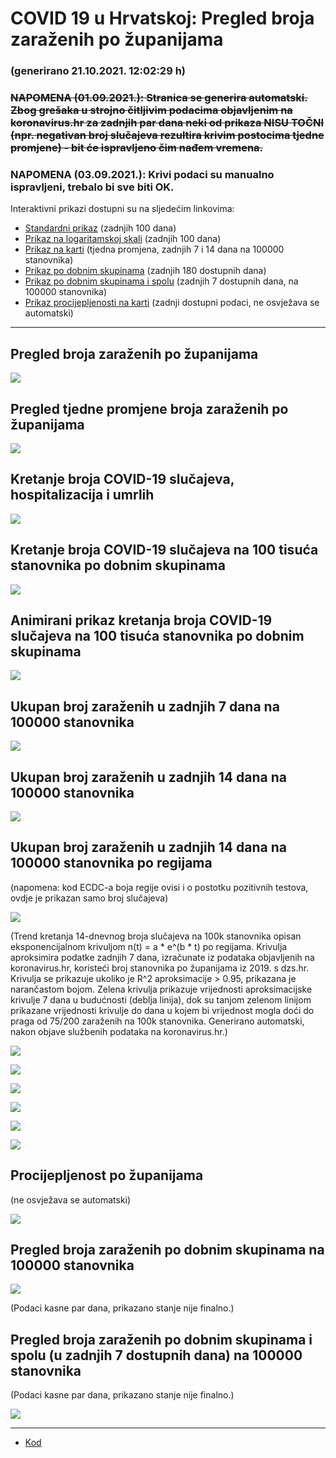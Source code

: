 # COVID 19 u Hrvatskoj: Pregled broja zaraženih po županijama

### (generirano 21.10.2021. 12:02:29 h)

### ~~NAPOMENA (01.09.2021.): Stranica se generira automatski. Zbog grešaka u strojno čitljivim podacima objavljenim na koronavirus.hr za zadnjih par dana neki od prikaza NISU TOČNI (npr. negativan broj slučajeva rezultira krivim postocima tjedne promjene) - bit će ispravljeno čim nađem vremena.~~

### NAPOMENA (03.09.2021.): Krivi podaci su manualno ispravljeni, trebalo bi sve biti OK.

Interaktivni prikazi dostupni su na sljedećim linkovima:

- [Standardni prikaz](html/index.html) (zadnjih 100 dana)
- [Prikaz na logaritamskoj skali](html/index_log.html) (zadnjih 100 dana)
- [Prikaz na karti](html/index_map.html) (tjedna promjena, zadnjih 7 i 14 dana na 100000 stanovnika)
- [Prikaz po dobnim skupinama](html/index_per_age.html) (zadnjih 180 dostupnih dana)
- [Prikaz po dobnim skupinama i spolu](html/index_pyramid.html) (zadnjih 7 dostupnih dana, na 100000 stanovnika)
- [Prikaz procijepljenosti na karti](html/index_vaccination.html) (zadnji dostupni podaci, ne osvježava se automatski)

-----

## Pregled broja zaraženih po županijama

![](img/2021_10_20_line_plots.png)

## Pregled tjedne promjene broja zaraženih po županijama

![](img/2021_10_20_map.png)

## Kretanje broja COVID-19 slučajeva, hospitalizacija i umrlih

![](img/2021_10_20_cases_hospitalisations_deaths.png)

## Kretanje broja COVID-19 slučajeva na 100 tisuća stanovnika po dobnim skupinama

![](img/2021_10_20_cases_per_age_group_lines.png)

## Animirani prikaz kretanja broja COVID-19 slučajeva na 100 tisuća stanovnika po dobnim skupinama

![](img/2021_10_20anim_aug_1200.gif)

## Ukupan broj zaraženih u zadnjih 7 dana na 100000 stanovnika

![](img/2021_10_20_map_7_day_per_100k.png)

## Ukupan broj zaraženih u zadnjih 14 dana na 100000 stanovnika

![](img/2021_10_20_map_14_day_per_100k.png)

## Ukupan broj zaraženih u zadnjih 14 dana na 100000 stanovnika po regijama

(napomena: kod ECDC-a boja regije ovisi i o postotku pozitivnih testova, ovdje je prikazan samo broj slučajeva)

![](img/2021_10_20_map_14_day_per_100k_region.png)

(Trend kretanja 14-dnevnog broja slučajeva na 100k stanovnika opisan eksponencijalnom krivuljom n(t) = a * e^(b * t) po regijama. Krivulja aproksimira podatke zadnjih 7 dana, izračunate iz podataka objavljenih na koronavirus.hr, koristeći broj stanovnika po županijama iz 2019. s dzs.hr. Krivulja se prikazuje ukoliko je R^2 aproksimacije > 0.95, prikazana je narančastom bojom. Zelena krivulja prikazuje vrijednosti aproksimacijske krivulje 7 dana u budućnosti (deblja linija), dok su tanjom zelenom linijom prikazane vrijednosti krivulje do dana u kojem bi vrijednost mogla doći do praga od 75/200 zaraženih na 100k stanovnika. Generirano automatski, nakon objave službenih podataka na koronavirus.hr.)

![](img/2021_10_20_current_Jadranska_Hrvatska.png)

![](img/2021_10_20_current_Panonska_Hrvatska.png)

![](img/2021_10_20_current_Grad_Zagreb.png)

![](img/2021_10_20_current_Sjeverna_Hrvatska.png)

![](img/2021_10_20_current_Republika_Hrvatska.png)

![](img/2021_10_20_cases_hospitalisations_deaths_Republika_Hrvatska.png)

## Procijepljenost po županijama

(ne osvježava se automatski)

![](img/2021_10_20_vaccination.png)

## Pregled broja zaraženih po dobnim skupinama na 100000 stanovnika

![](img/2021_10_20_per_age_group.png)

(Podaci kasne par dana, prikazano stanje nije finalno.)

## Pregled broja zaraženih po dobnim skupinama i spolu (u zadnjih 7 dostupnih dana) na 100000 stanovnika

(Podaci kasne par dana, prikazano stanje nije finalno.)

![](img/2021_10_20_pyramid.png)

-----

- [Kod](https://github.com/ppalasek/covid_plots_croatia)

